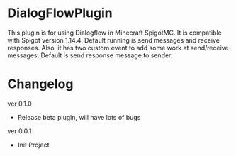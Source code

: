 # DialogFlowPlugin
This plugin is for using Dialogflow in Minecraft SpigotMC. It is compatible with Spigot version 1.14.4. Default running is send messages and receive responses.
Also, it has two custom event to add some work at send/receive messages. Default is send response message to sender.

# Changelog
ver 0.1.0
* Release beta plugin, will have lots of bugs

ver 0.0.1
* Init Project

